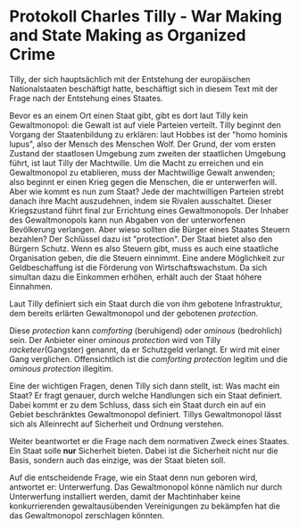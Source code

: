 # Protokoll Charles Tilly - War Making and State Making as Organized Crime

Tilly, der sich hauptsächlich mit der Entstehung der europäischen Nationalstaaten beschäftigt hatte, beschäftigt sich in diesem Text mit der Frage nach der Entstehung eines Staates.

Bevor es an einem Ort einen Staat gibt, gibt es dort laut Tilly kein Gewaltmonopol: die Gewalt ist auf viele Parteien verteilt.
Tilly beginnt den Vorgang der Staatenbildung zu erklären: laut Hobbes ist der "homo hominis lupus", also der Mensch des Menschen Wolf.
Der Grund, der vom ersten Zustand der staatlosen Umgebung zum zweiten der staatlichen Umgebung führt, ist laut Tilly der Machtwille.
Um die Macht zu erreichen und ein Gewaltmonopol zu etablieren, muss der Machtwillige Gewalt anwenden; also beginnt er einen Krieg gegen die Menschen, die er unterwerfen will.
Aber wie kommt es nun zum Staat?  Jede der machtwilligen Parteien strebt danach ihre Macht auszudehnen, indem sie Rivalen ausschaltet. Dieser Kriegszustand führt final zur Errichtung eines Gewaltmonopols.
Der Inhaber des Gewaltmonopols kann nun Abgaben von der unterworfenen Bevölkerung verlangen.
Aber wieso sollten die Bürger eines Staates Steuern bezahlen?
Der Schlüssel dazu ist "protection". Der Staat bietet also den Bürgern Schutz.
Wenn es also Steuern gibt, muss es auch eine staatliche Organisation geben, die die Steuern einnimmt.
Eine andere Möglichkeit zur Geldbeschaffung ist die Förderung von Wirtschaftswachstum. Da sich simultan dazu die Einkommen erhöhen, erhält auch der Staat höhere Einnahmen.

Laut Tilly definiert sich ein Staat durch die von ihm gebotene Infrastruktur, dem bereits erlärten Gewaltmonopol und der gebotenen *protection*.

Diese *protection* kann *comforting* (beruhigend) oder *ominous* (bedrohlich) sein.
Der Anbieter einer *ominous protection* wird von Tilly *racketeer*(Gangster) genannt, da er Schutzgeld verlangt.
Er wird mit einer Gang verglichen.
Offensichtlich ist die *comforting protection* legitim und die *ominous protection* illegitim.

Eine der wichtigen Fragen, denen Tilly sich dann stellt, ist: Was macht ein Staat?
Er fragt genauer, durch welche Handlungen sich ein Staat definiert.
Dabei kommt er zu dem Schluss, dass sich ein Staat durch ein auf ein Gebiet beschränktes Gewaltmonopol definiert.
Tillys Gewaltmonopol lässt sich als Alleinrecht auf Sicherheit und Ordnung verstehen.

Weiter beantwortet er die Frage nach dem normativen Zweck eines Staates.
Ein Staat solle **nur** Sicherheit bieten. Dabei ist die Sicherheit nicht nur die Basis, sondern auch das einzige, was der Staat bieten soll.

Auf die entscheidende Frage, wie ein Staat denn nun geboren wird, antwortet er: Unterwerfung.
Das Gewaltmonopol könne nämlich nur durch Unterwerfung installiert werden, damit der Machtinhaber keine konkurrierenden gewaltausübenden Vereinigungen zu bekämpfen hat die das Gewaltmonopol zerschlagen könnten.
